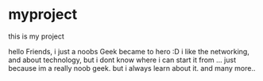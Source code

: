 # myproject
this is my project 

hello Friends, i just a noobs Geek became to hero :D
i like the networking, and about technology, but i dont know where i can start it from ...
just because im a really noob geek. but i always learn about it. and many more..
